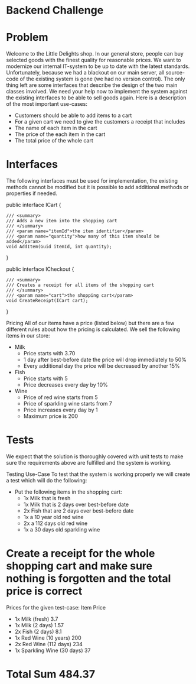 # Backend Challenge

# Problem
Welcome to the Little Delights shop. In our general store, people can buy selected goods
with the finest quality for reasonable prices. We want to modernize our internal IT-system to
be up to date with the latest standards.
Unfortunately, because we had a blackout on our main server, all source-code of the existing
system is gone (we had no version control). The only thing left are some interfaces that
describe the design of the two main classes involved. We need your help now to implement
the system against the existing interfaces to be able to sell goods again.
Here is a description of the most important use-cases:
- Customers should be able to add items to a cart
- For a given cart we need to give the customers a receipt that includes
- The name of each item in the cart
- The price of the each item in the cart
- The total price of the whole cart

# Interfaces
The following interfaces must be used for implementation, the existing methods cannot be
modified but it is possible to add additional methods or properties if needed.


public interface ICart
{

    /// <summary>
    /// Adds a new item into the shopping cart
    /// </summary>
    /// <param name="itemId">the item identifier</param>
    /// <param name="quantity">how many of this item should be added</param>
    void AddItem(Guid itemId, int quantity);

}

public interface ICheckout
{

    /// <summary>
    /// Creates a receipt for all items of the shopping cart
    /// </summary>
    /// <param name="cart">the shopping cart</param>
    void CreateReceipt(ICart cart);

}


Pricing
All of our items have a price (listed below) but there are a few different rules about how the
pricing is calculated.
We sell the following items in our store:
- Milk
    - Price starts with 3.70
    - 1 day after best-before date the price will drop immediately to 50%
    - Every additional day the price will be decreased by another 15%
- Fish
    - Price starts with 5
    - Price decreases every day by 10%
- Wine
    - Price of red wine starts from 5
    - Price of sparkling wine starts from 7
    - Price increases every day by 1
    - Maximum price is 200

# Tests
We expect that the solution is thoroughly covered with unit tests to make sure the
requirements above are fulfilled and the system is working.

Testing Use-Case
To test that the system is working properly we will create a test which will do the following:
- Put the following items in the shopping cart:
    - 1x Milk that is fresh
    - 1x Milk that is 2 days over best-before date
    - 2x Fish that are 2 days over best-before date
    - 1x a 10 year old red wine
    - 2x a 112 days old red wine
    - 1x a 30 days old sparkling wine

# Create a receipt for the whole shopping cart and make sure nothing is forgotten and the total price is correct
Prices for the given test-case:
Item Price
- 1x Milk (fresh) 3.7
- 1x Milk (2 days) 1.57
- 2x Fish (2 days) 8.1
- 1x Red Wine (10 years) 200
- 2x Red Wine (112 days) 234
- 1x Sparkling Wine (30 days) 37
# Total Sum 484.37
